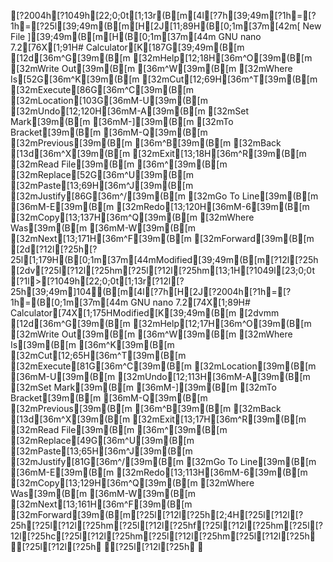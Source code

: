 [?2004h[?1049h[22;0;0t[1;13r(B[m[4l[?7h[39;49m[?1h=[?1h=[?25l[39;49m(B[m[H[2J[11;89H(B[0;1m[37m[42m[ New File ][39;49m(B[m[H(B[0;1m[37m[44m  GNU nano 7.2[76X[1;91H# Calculator[K[187G[39;49m(B[m[12d[36m^G[39m(B[m [32mHelp[12;18H[36m^O[39m(B[m [32mWrite Out[39m(B[m     [36m^W[39m(B[m [32mWhere Is[52G[36m^K[39m(B[m [32mCut[12;69H[36m^T[39m(B[m [32mExecute[86G[36m^C[39m(B[m [32mLocation[103G[36mM-U[39m(B[m [32mUndo[12;120H[36mM-A[39m(B[m [32mSet Mark[39m(B[m     [36mM-][39m(B[m [32mTo Bracket[39m(B[m   [36mM-Q[39m(B[m [32mPrevious[39m(B[m     [36m^B[39m(B[m [32mBack[13d[36m^X[39m(B[m [32mExit[13;18H[36m^R[39m(B[m [32mRead File[39m(B[m     [36m^\[39m(B[m [32mReplace[52G[36m^U[39m(B[m [32mPaste[13;69H[36m^J[39m(B[m [32mJustify[86G[36m^/[39m(B[m [32mGo To Line[39m(B[m    [36mM-E[39m(B[m [32mRedo[13;120H[36mM-6[39m(B[m [32mCopy[13;137H[36m^Q[39m(B[m [32mWhere Was[39m(B[m     [36mM-W[39m(B[m [32mNext[13;171H[36m^F[39m(B[m [32mForward[39m(B[m[2d[?12l[?25h[?25l[1;179H(B[0;1m[37m[44mModified[39;49m(B[m[?12l[?25h[2dv[?25l[?12l[?25hm[?25l[?12l[?25hm[13;1H[?1049l[23;0;0t[?1l>[?1049h[22;0;0t[1;13r[?12l[?25h[39;49m]104(B[m[4l[?7h[H[2J[?2004h[?1h=[?1h=(B[0;1m[37m[44m  GNU nano 7.2[74X[1;89H# Calculator[74X[1;175HModified[K[39;49m(B[m[2dvmm[12d[36m^G[39m(B[m [32mHelp[12;17H[36m^O[39m(B[m [32mWrite Out[39m(B[m    [36m^W[39m(B[m [32mWhere Is[39m(B[m     [36m^K[39m(B[m [32mCut[12;65H[36m^T[39m(B[m [32mExecute[81G[36m^C[39m(B[m [32mLocation[39m(B[m     [36mM-U[39m(B[m [32mUndo[12;113H[36mM-A[39m(B[m [32mSet Mark[39m(B[m    [36mM-][39m(B[m [32mTo Bracket[39m(B[m  [36mM-Q[39m(B[m [32mPrevious[39m(B[m    [36m^B[39m(B[m [32mBack[13d[36m^X[39m(B[m [32mExit[13;17H[36m^R[39m(B[m [32mRead File[39m(B[m    [36m^\[39m(B[m [32mReplace[49G[36m^U[39m(B[m [32mPaste[13;65H[36m^J[39m(B[m [32mJustify[81G[36m^/[39m(B[m [32mGo To Line[39m(B[m   [36mM-E[39m(B[m [32mRedo[13;113H[36mM-6[39m(B[m [32mCopy[13;129H[36m^Q[39m(B[m [32mWhere Was[39m(B[m    [36mM-W[39m(B[m [32mNext[13;161H[36m^F[39m(B[m [32mForward[39m(B[m[?25l[?12l[?25h[2;4H[?25l[?12l[?25h[?25l[?12l[?25hm[?25l[?12l[?25hf[?25l[?12l[?25hm[?25l[?12l[?25hc[?25l[?12l[?25hm[?25l[?12l[?25hm[?25l[?12l[?25h [?25l[?12l[?25h [?25l[?12l[?25h 